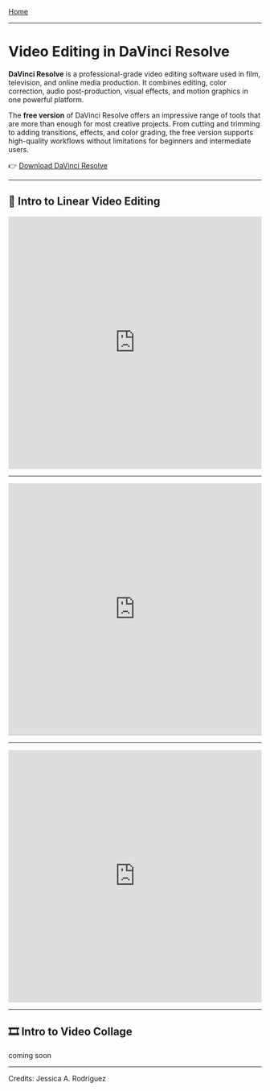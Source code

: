 [Home](../README.md)

-------------------------------------------------------------------------------

# Video Editing in DaVinci Resolve

**DaVinci Resolve** is a professional-grade video editing software used in film, television, and online media production. It combines editing, color correction, audio post-production, visual effects, and motion graphics in one powerful platform.

The **free version** of DaVinci Resolve offers an impressive range of tools that are more than enough for most creative projects. From cutting and trimming to adding transitions, effects, and color grading, the free version supports high-quality workflows without limitations for beginners and intermediate users.

👉 [Download DaVinci Resolve](https://www.blackmagicdesign.com/ca/products/davinciresolve)

---

## 🎥 Intro to Linear Video Editing

<iframe src="https://www.iorad.com/player/2581771/DaVinci-Resolve-1--Basics--open-new--import--timeline--export--and-save-?src=iframe&oembed=1" width="100%" height="500px" style="width: 100%; height: 500px; border-bottom: 1px solid #ccc;" referrerpolicy="strict-origin-when-cross-origin" frameborder="0" webkitallowfullscreen="webkitallowfullscreen" mozallowfullscreen="mozallowfullscreen" allowfullscreen="allowfullscreen" allow="camera; microphone; clipboard-write;" sandbox="allow-scripts allow-forms allow-same-origin allow-presentation allow-downloads allow-modals allow-popups allow-popups-to-escape-sandbox allow-top-navigation allow-top-navigation-by-user-activation"></iframe>

---

<iframe src="https://www.iorad.com/player/2581785/DaVinci-Resolve-2--Basics--cut-and-split-clips-?src=iframe&oembed=1" width="100%" height="500px" style="width: 100%; height: 500px; border-bottom: 1px solid #ccc;" referrerpolicy="strict-origin-when-cross-origin" frameborder="0" webkitallowfullscreen="webkitallowfullscreen" mozallowfullscreen="mozallowfullscreen" allowfullscreen="allowfullscreen" allow="camera; microphone; clipboard-write;" sandbox="allow-scripts allow-forms allow-same-origin allow-presentation allow-downloads allow-modals allow-popups allow-popups-to-escape-sandbox allow-top-navigation allow-top-navigation-by-user-activation"></iframe>

---

<iframe src="https://www.iorad.com/player/2581773/DaVinci-Resolve-3--Basics--apply-transitions?src=iframe&oembed=1" width="100%" height="500px" style="width: 100%; height: 500px; border-bottom: 1px solid #ccc;" referrerpolicy="strict-origin-when-cross-origin" frameborder="0" webkitallowfullscreen="webkitallowfullscreen" mozallowfullscreen="mozallowfullscreen" allowfullscreen="allowfullscreen" allow="camera; microphone; clipboard-write;" sandbox="allow-scripts allow-forms allow-same-origin allow-presentation allow-downloads allow-modals allow-popups allow-popups-to-escape-sandbox allow-top-navigation allow-top-navigation-by-user-activation"></iframe>

---

## 🎞️ Intro to Video Collage

coming soon

________________________________________________________________________

Credits: Jessica A. Rodríguez
